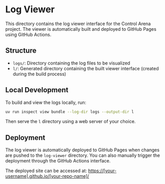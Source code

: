 # Log Viewer

This directory contains the log viewer interface for the Control Arena project. The viewer is automatically built and deployed to GitHub Pages using GitHub Actions.

## Structure

- `logs/`: Directory containing the log files to be visualized
- `l/`: Generated directory containing the built viewer interface (created during the build process)

## Local Development

To build and view the logs locally, run:

```bash
uv run inspect view bundle --log-dir logs --output-dir l
```

Then serve the `l` directory using a web server of your choice.

## Deployment

The log viewer is automatically deployed to GitHub Pages when changes are pushed to the `log-viewer` directory. You can also manually trigger the deployment through the GitHub Actions interface.

The deployed site can be accessed at: [https://[your-username].github.io/[your-repo-name]/](https://[your-username].github.io/[your-repo-name]/)
